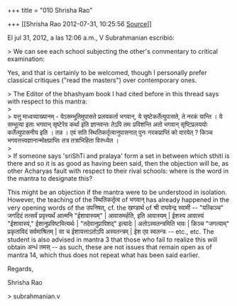 +++
title = "010 Shrisha Rao"

+++
[[Shrisha Rao	2012-07-31, 10:25:56 [Source](https://groups.google.com/g/bvparishat/c/tU1_ri1LUh0)]]



El jul 31, 2012, a las 12:06 a.m., V Subrahmanian escribió:  
  
\> We can see each school subjecting the other's commentary to critical examination:  
  

Yes, and that is certainly to be welcomed, though I personally prefer classical critiques ("read the masters") over contemporary ones.  

  
\> The Editor of the bhashyam book I had cited before in this thread says with respect to this mantra:  
\>  
\> यत्तु माध्वव्याख्यानम् - येऽसम्भूतिमुपासते प्रलयकर्ता भगवान्, ये सृष्टेकर्तेत्युपासते, ते नरकं यान्ति । ये सम्भूत्या इताः भगवान् सृष्टेरेव कर्था इति ज्ञानवन्तः तेऽपि तमः प्रविशन्ति अतो भगवान् सृष्टिप्रलययोः कर्तेत्युपासनीय इति । तन्न । एवं सति स्थितिकर्तृत्वानुपासनात् पुनः नरकप्राप्तिं को वारयेत् ? किञ्च भगवत्तत्त्वज्ञानान्मोक्षप्राप्तिः तत्र तत्राभिहिता विरुध्येत ।  
\>  
\> If someone says 'sriShTi and pralaya' form a set in between which sthiti is there and so it is as good as having been said, then the objection will be, as other Acharyas fault with respect to their rival schools: where is the word in the mantra to designate this?  
  

This might be an objection if the mantra were to be understood in isolation. However, the teaching of the स्थितिकर्तृत्व of भगवान् has already happened in the very opening words of the उपनिषत्, cf. the खण्डार्थ of श्री राघवेन्द्र स्वामी -- "यत्किञ्च" जगदिदं तत्सर्वं प्रवृत्त्यर्थं आत्मनि "ईशावास्यम्" \| आवासमर्हति, इति आवास्यम् \| ईशस्य आवास्यं "ईशावास्यं," ईशानुप्रविष्टमित्यर्थः \| "तदेवानुप्राविशद्" इत्यादेः \| अतोऽस्वतन्त्रमिति भावः \| किञ्च "जगत्याम्" प्रकृताविदं सर्वमाश्रितम् \| सा च ईशायत्ताऽतोऽपि अस्वतन्त्रम् \| ईश एव स्वतन्त्रः -- etc., etc. The student is also advised in mantra 3 that those who fail to realize this will obtain अन्धं तमस् -- as such, these are not issues that remain open as of mantra 14, which thus does not repeat what has been said earlier.  
  
Regards,  
  
Shrisha Rao  
  
\> subrahmanian.v  
  

